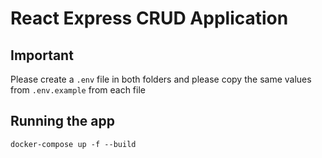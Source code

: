 # React Express CRUD Application

## Important 
Please create a `.env` file in both folders and please copy the same values from `.env.example` from each file

## Running the app

```
docker-compose up -f --build
```

